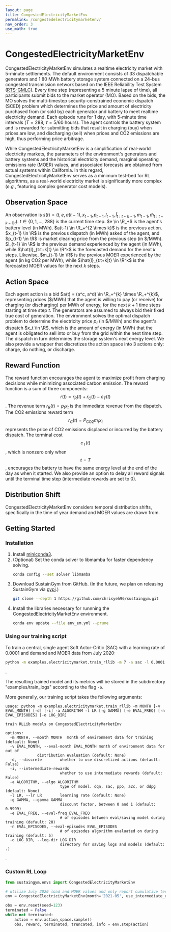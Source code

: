```yaml
---
layout: page
title: CongestedElectricityMarketEnv
permalink: /congestedelectricitymarketenv/
nav_order: 3
use_math: true
---
```


# CongestedElectricityMarketEnv

CongestedElectricityMarketEnv simulates a realtime electricity market with 5-minute settlements. The default environment consists of 33 dispatchable generators and 1 80 MWh battery storage system connected on a 24-bus congested transmission network based on the IEEE Reliability Test System ([RTS-GMLC](https://www.osti.gov/servlets/purl/1545004)). Every time step (representing a 5 minute lapse of time), all participants submit bids to the market operator (MO). Based on the bids, the MO solves the multi-timestep security-constrained economic dispatch (SCED) problem which determines the price and amount of electricity purchased from (or sold by) each generator and battery to meet realtime electricity demand. Each episode runs for 1 day, with 5-minute time intervals ($T = 288$, $\tau = 5/60$ hours). The agent controls the battery system and is rewarded for submitting bids that result in charging (buy) when prices are low, and discharging (sell) when prices and CO2 emissions are high, thus performing price arbitrage.

While CongestedElectricityMarketEnv is a simplification of real-world electricity markets, the parameters of the environment's generators and battery systems and the historical electricity demand, marginal operating emissions rate (MOER) values, and associated forecasts are obtained from actual systems within California. In this regard, CongestedElectricityMarketEnv serves as a minimum test-bed for RL algorithms, as a real-world electricity market is significantly more complex (_e.g._, featuring complex generator cost models).

## Observation Space

An observation is $s(t) = (t, e, a(t-1), x_{t-1}, p_{t-1}, l_{t-1}, \hat{l}_{t:t+k-1}, m_{t-1}, \hat{m}_{t:t+k-1|t})$. $t \in \{0, 1, \dotsc, 288\}$ is the current time step. $e \in \R_+$ is the agent's battery level (in MWh). $a(t-1) \in \R_+^{2 \times k}$ is the previous action. $x_{t-1} \in \R$ is the previous dispatch (in MWh) asked of the agent, and $p_{t-1} \in \R$ is market clearing price from the previous step (in \$/MWh). $l_{t-1} \in \R$  is the previous demand experienced by the agent (in MWh), while $\hat{l}_{t:t+k|t} \in \R^k$ is the forecasted demand for the next $k$ steps. Likewise, $m_{t-1} \in \R$ is the previous MOER experienced by the agent (in kg CO2 per MWh), while $\hat{l}_{t:t+k|t} \in \R^k$ is the forecasted MOER values for the next $k$ steps.

## Action Space
Each agent action is a bid $a(t) = (a^c, a^d) \in \R_+^{k} \times \R_+^{k}$, representing prices (\$/MWh) that the agent is willing to pay (or receive) for charging (or discharging) per MWh of energy, for the next $k+1$ time steps starting at time step $t$. The generators are assumed to always bid their fixed true cost of generation. The environment solves the optimal dispatch problem to determine the electricity price $p_t$ (in \$/MWh) and the agent's dispatch $x_t \in \R$, which is the amount of energy (in MWh) that the agent is obligated to sell into or buy from the grid within the next time step. The dispatch in turn determines the storage system's next energy level. We also provide a wrapper that discretizes the action space into 3 actions only: charge, do nothing, or discharge.

## Reward Function
The reward function encourages the agent to maximize profit from charging decisions while minimizing associated carbon emission. The reward function is a sum of three components: $$r(t) = r_R(t) + r_C(t) - c_T(t)$$. The revenue term $r_R(t) = p_t x_t$ is the immediate revenue from the dispatch. The CO2 emissions reward term $$r_C(t) = P_\text{CO2} m_t x_t$$ represents the price of CO2 emissions displaced or incurred by the battery dispatch. The terminal cost $$c_T(t)$$, which is nonzero only when $$t=T$$, encourages the battery to have the same energy level at the end of the day as when it started. We also provide an option to delay all reward signals until the terminal time step (intermediate rewards are set to 0).

## Distribution Shift
CongestedElectricityMarketEnv considers temporal distribution shifts, specifically in the time of year demand and MOER values are drawn from. 

## Getting Started

### Installation

1. Install [miniconda3](https://docs.conda.io/en/latest/miniconda-other-installer-links.html).
2. (Optional) Set the conda solver to libmamba for faster dependency solving.
    ```bash
    conda config --set solver libmamba
    ```
3. Download SustainGym from GitHub. (In the future, we plan on releasing SustainGym via [pypi](https://pypi.org/).)
    ```bash
    git clone --depth 1 https://github.com/chrisyeh96/sustaingym.git
    ```
4. Install the libraries necessary for runnning the CongestedElectricityMarketEnv environment.
    ```bash
    conda env update --file env_em.yml --prune
    ```

### Using our training script

To train a central, single agent Soft Actor-Critic (SAC) with a learning rate of 0.0001 and demand and MOER data from July 2020:

```bash
python -m examples.electricitymarket.train_rllib -m 7 -a sac -l 0.0001 -o examples/train_logs
```
.

The resulting trained model and its metrics will be stored in the subdirectory "examples/train_logs" according to the flag `-o`.

More generally, our training script takes the following arguments:

```
usage: python -m examples.electricitymarket.train_rllib -m MONTH [-v EVAL_MONTH] [-d] [-i] -a ALGORITHM -l LR [-g GAMMA] [-e EVAL_FREQ] [-n EVAL_EPISODES] [-o LOG_DIR]

train RLLib models on CongestedElectricityMarketEnv

options:
  -m MONTH, --month MONTH  month of environment data for training (default: None)
  -v EVAL_MONTH, --eval-month EVAL_MONTH month of environment data for out of
              distribution evaluation (default: None)
  -d, --discrete        whether to use discretized actions (default: False)
  -i, --intermediate-rewards
                        whether to use intermediate rewards (default: False)
  -a ALGORITHM, --algo ALGORITHM
                        type of model. dqn, sac, ppo, a2c, or ddpg (default: None)
  -l LR, --lr LR        learning rate (default: None)
  -g GAMMA, --gamma GAMMA
                        discount factor, between 0 and 1 (default: 0.9999)
  -e EVAL_FREQ, --eval-freq EVAL_FREQ
                        # of episodes between eval/saving model during training (default: 20)
  -n EVAL_EPISODES, --eval-episodes EVAL_EPISODES
                        # of episodes algorithm evaluated on during training (default: 5)
  -o LOG_DIR, --log-dir LOG_DIR
                        directory for saving logs and models (default: .)
```
.

### Custom RL Loop

```python
from sustaingym.envs import CongestedElectricityMarketEnv

# utilize July 2020 load and MOER values and only report cumulative terminal rewards
env = CongestedElectricityMarketEnv(month='2021-05', use_intermediate_rewards=False)

obs = env.reset(seed=123)
terminated = False
while not terminated:
    action = env.action_space.sample()
    obs, reward, terminated, truncated, info = env.step(action)
```
